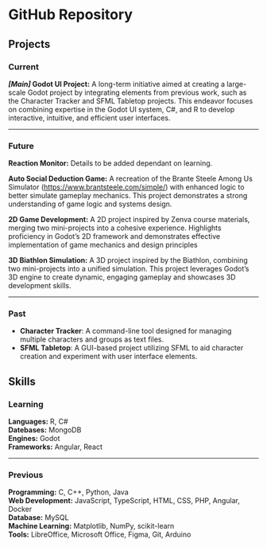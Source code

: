 # GitHub Repository

## Projects

### Current

***[Main]* Godot UI Project:** A long-term initiative aimed at creating a large-scale Godot project by integrating elements from previous work, such as the Character Tracker and SFML Tabletop projects. This endeavor focuses on combining expertise in the Godot UI system, C#, and R to develop interactive, intuitive, and efficient user interfaces.

***

### Future

**Reaction Monitor:** Details to be added dependant on learning. 

**Auto Social Deduction Game:** A recreation of the Brante Steele Among Us Simulator (https://www.brantsteele.com/simple/) with enhanced logic to better simulate gameplay mechanics. This project demonstrates a strong understanding of game logic and systems design.

**2D Game Development:** A 2D project inspired by Zenva course materials, merging two mini-projects into a cohesive experience. Highlights proficiency in Godot’s 2D framework and demonstrates effective implementation of game mechanics and design principles

**3D Biathlon Simulation:** A 3D project inspired by the Biathlon, combining two mini-projects into a unified simulation. This project leverages Godot’s 3D engine to create dynamic, engaging gameplay and showcases 3D development skills.

***

### Past

- **Character Tracker**: A command-line tool designed for managing multiple characters and groups as text files.
- **SFML Tabletop**: A GUI-based project utilizing SFML to aid character creation and experiment with user interface elements.

## Skills

### Learning

**Languages:** R, C# <br>
**Datebases:** MongoDB <br>
**Engines:** Godot <br>
**Frameworks:** Angular, React

***

### Previous

**Programming:** C, C++, Python, Java <br>
**Web Development:** JavaScript, TypeScript, HTML, CSS, PHP, Angular, Docker <br>
**Database:** MySQL <br>
**Machine Learning:** Matplotlib, NumPy, scikit-learn <br>
**Tools:** LibreOffice, Microsoft Office, Figma, Git, Arduino
<!---
### Programming
![C](https://img.shields.io/badge/c-%2300599C.svg?style=for-the-badge&logo=c&logoColor=white)
![C++](https://img.shields.io/badge/c++-%2300599C.svg?style=for-the-badge&logo=c%2B%2B&logoColor=white)
![Python](https://img.shields.io/badge/python-3670A0?style=for-the-badge&logo=python&logoColor=ffdd54)
![Java](https://img.shields.io/badge/java-%23ED8B00.svg?style=for-the-badge&logo=openjdk&logoColor=white)

### Web Development
![JavaScript](https://img.shields.io/badge/javascript-%23323330.svg?style=for-the-badge&logo=javascript&logoColor=%23F7DF1E)
![TypeScript](https://img.shields.io/badge/typescript-%23007ACC.svg?style=for-the-badge&logo=typescript&logoColor=white)
![HTML5](https://img.shields.io/badge/html5-%23E34F26.svg?style=for-the-badge&logo=html5&logoColor=white)
![CSS3](https://img.shields.io/badge/css3-%231572B6.svg?style=for-the-badge&logo=css3&logoColor=white)
![PHP](https://img.shields.io/badge/php-%23777BB4.svg?style=for-the-badge&logo=php&logoColor=white)
![Angular.js](https://img.shields.io/badge/angular.js-%23E23237.svg?style=for-the-badge&logo=angularjs&logoColor=white)
![Docker](https://img.shields.io/badge/docker-%230db7ed.svg?style=for-the-badge&logo=docker&logoColor=white)

### Database
![MySQL](https://img.shields.io/badge/mysql-%2300f.svg?style=for-the-badge&logo=mysql&logoColor=white)

### Machine Learning
![Matplotlib](https://img.shields.io/badge/Matplotlib-%23ffffff.svg?style=for-the-badge&logo=Matplotlib&logoColor=black)
![NumPy](https://img.shields.io/badge/numpy-%23013243.svg?style=for-the-badge&logo=numpy&logoColor=white)
![scikit-learn](https://img.shields.io/badge/scikit--learn-%23F7931E.svg?style=for-the-badge&logo=scikit-learn&logoColor=white)

### Tools
![LibreOffice](https://img.shields.io/badge/LibreOffice-%2318A303?style=for-the-badge&logo=LibreOffice&logoColor=white)
![Microsoft Office](https://img.shields.io/badge/Microsoft_Office-D83B01?style=for-the-badge&logo=microsoft-office&logoColor=white)
![Figma](https://img.shields.io/badge/figma-%23F24E1E.svg?style=for-the-badge&logo=figma&logoColor=white)
![Git](https://img.shields.io/badge/git-%23F05033.svg?style=for-the-badge&logo=git&logoColor=white)
![Arduino](https://img.shields.io/badge/-Arduino-00979D?style=for-the-badge&logo=Arduino&logoColor=white)

## 📫 Connect with me
*Email:* adrian.richards.m@gmail.com <br>
*LinkedIn:* www.linkedin.com/in/adrian-richards-19365622b/
--->

<!---
ARichardsM/ARichardsM is a ✨ special ✨ repository because its `README.md` (this file) appears on your GitHub profile.
You can click the Preview link to take a look at your changes.
https://www.freecodecamp.org/news/how-to-write-a-good-readme-file/
https://github.com/Ileriayo/markdown-badges
--->
